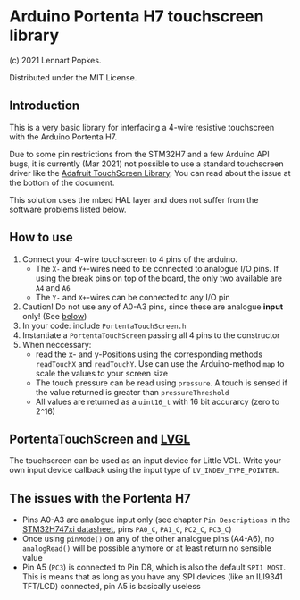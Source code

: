 # Arduino Portenta H7 touchscreen library
(c) 2021 Lennart Popkes.

Distributed under the MIT License.

## Introduction
This is a very basic library for interfacing a 4-wire resistive touchscreen with the Arduino Portenta H7.

Due to some pin restrictions from the STM32H7 and a few Arduino API bugs, it is currently (Mar 2021) not possible to use a standard touchscreen driver like the [Adafruit TouchScreen Library](https://github.com/adafruit/Adafruit_TouchScreen). You can read about the issue at the bottom of the document.

This solution uses the mbed HAL layer and does not suffer from the software problems listed below.

## How to use
1. Connect your 4-wire touchscreen to 4 pins of the arduino. 
    - The ```X-``` and ```Y+```-wires need to be connected to analogue I/O pins. If using the break pins on top of the board, the only two available are ```A4``` and ```A6```
    - The ```Y-``` and ```X+```-wires can be connected to any I/O pin
2. Caution! Do not use any of A0-A3 pins, since these are analogue <b>input</b> only! (See [below](#the-issues-with-the-portenta-h7))
3. In your code: include ```PortentaTouchScreen.h```
4. Instantiate a ```PortentaTouchScreen``` passing all 4 pins to the constructor
5. When neccessary: 
    - read the x- and y-Positions using the corresponding methods ```readTouchX``` and ```readTouchY```. Use can use the Arduino-method ```map``` to scale the values to your screen size
    - The touch pressure can be read using ```pressure```. A touch is sensed if the value returned is greater than ```pressureThreshold```
    - All values are returned as a ```uint16_t``` with 16 bit accurarcy (zero to 2^16)

## PortentaTouchScreen and [LVGL](https://lvgl.io)
The touchscreen can be used as an input device for Little VGL. Write your own input device callback using the input type of ```LV_INDEV_TYPE_POINTER```. 

## The issues with the Portenta H7
- Pins A0-A3 are analogue input only (see chapter ```Pin Descriptions``` in the [STM32H747xi datasheet](https://www.st.com/resource/en/datasheet/stm32h747xi.pdf), pins ```PA0_C```, ```PA1_C```, ```PC2_C```, ```PC3_C```)
- Once using ```pinMode()``` on any of the other analogue pins (A4-A6), no ```analogRead()``` will be possible anymore or at least return no sensible value
- Pin A5 (```PC3```) is connected to Pin D8, which is also the default ```SPI1 MOSI```. This is means that as long as you have any SPI devices (like an ILI9341 TFT/LCD) connected, pin A5 is basically useless
